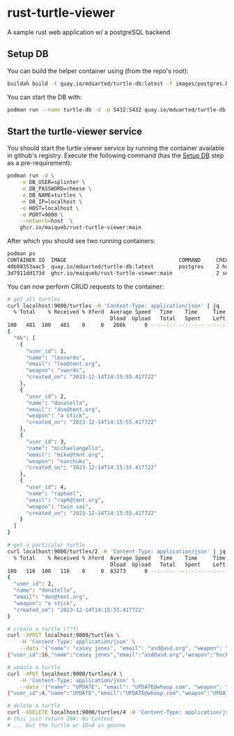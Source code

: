 # rust-turtle-viewer
A sample rust web application w/ a postgreSQL backend

## Setup DB
You can build the helper container using (from the repo's root):
```bash
buildah build -t quay.io/mduarted/turtle-db:latest -f images/postgres.Dockerfile
```

You can start the DB with:
```bash
podman run --name turtle-db -d -p 5432:5432 quay.io/mduarted/turtle-db
```

## Start the turtle-viewer service
You should start the turtle viewer service by running the container available
in github's registry. Execute the following command (has the
[Setup DB](#setup-db) step as a pre-requirement):

```bash
podman run -d \
    -e DB_USER=splinter \
    -e DB_PASSWORD=cheese \
    -e DB_NAME=turtles \
    -e DB_IP=localhost \
    -e HOST=localhost \
    -e PORT=9000 \
    --network=host  \
    ghcr.io/maiqueb/rust-turtle-viewer:main
```

After which you should see two running containers:
```bash
podman ps
CONTAINER ID  IMAGE                                    COMMAND     CREATED        STATUS        PORTS                   NAMES
40b08353aac5  quay.io/mduarted/turtle-db:latest        postgres    2 hours ago    Up 2 hours    0.0.0.0:5432->5432/tcp  turtle-db
3d7911dd173d  ghcr.io/maiqueb/rust-turtle-viewer:main              2 seconds ago  Up 2 seconds                          condescending_edison
```

You can now perform CRUD requests to the container:
```bash
# get all turtles
curl localhost:9000/turtles -H 'Content-Type: application/json' | jq
  % Total    % Received % Xferd  Average Speed   Time    Time     Time  Current
                                 Dload  Upload   Total   Spent    Left  Speed
100   481  100   481    0     0   208k      0 --:--:-- --:--:-- --:--:--  234k
{
  "Ok": [
    {
      "user_id": 1,
      "name": "leonardo",
      "email": "leo@tmnt.org",
      "weapon": "swords",
      "created_on": "2023-12-14T14:15:55.417722"
    },
    {
      "user_id": 2,
      "name": "donatello",
      "email": "don@tmnt.org",
      "weapon": "a stick",
      "created_on": "2023-12-14T14:15:55.417722"
    },
    {
      "user_id": 3,
      "name": "michaelangello",
      "email": "mike@tmnt.org",
      "weapon": "nunchuks",
      "created_on": "2023-12-14T14:15:55.417722"
    },
    {
      "user_id": 4,
      "name": "raphael",
      "email": "raph@tmnt.org",
      "weapon": "twin sai",
      "created_on": "2023-12-14T14:15:55.417722"
    }
  ]
}

# get a particular turtle
curl localhost:9000/turtles/2 -H 'Content-Type: application/json' | jq
  % Total    % Received % Xferd  Average Speed   Time    Time     Time  Current
                                 Dload  Upload   Total   Spent    Left  Speed
100   116  100   116    0     0  83273      0 --:--:-- --:--:-- --:--:--  113k
{
  "user_id": 2,
  "name": "donatello",
  "email": "don@tmnt.org",
  "weapon": "a stick",
  "created_on": "2023-12-14T14:15:55.417722"
}

# create a turtle (???)
curl -XPOST localhost:9000/turtles \
    -H 'Content-Type: application/json' \
    --data '{"name": "casey jones", "email": "asd@asd.org", "weapon": "hockey stick"}'
{"user_id":16,"name":"casey jones","email":"asd@asd.org","weapon":"hockey stick","created_on":"2023-12-14T16:21:38.367918"}

# update a turtle
curl -XPUT localhost:9000/turtles/4 \
    -H 'Content-Type: application/json' \
    --data '{"name": "UPDATE", "email": "UPDATE@whoop.com", "weapon": "UPDATE"}'
{"user_id":4,"name":"UPDATE","email":"UPDATE@whoop.com","weapon":"UPDATE","created_on":"2023-12-14T14:15:55.417722"}

# delete a turtle
curl -XDELETE localhost:9000/turtles/4 -H 'Content-Type: application/json'
# this just return 204: No Content
# ... but the turtle w/ ID=4 is gooone
```
